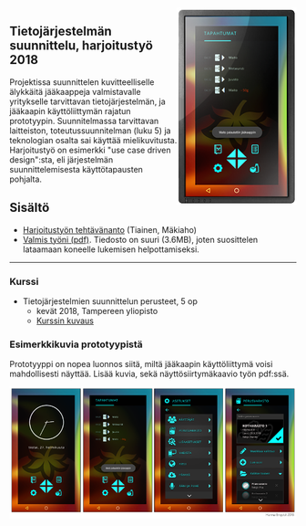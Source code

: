 <img align="right" title="Project example" src="readme/display2min.png">

## Tietojärjestelmän suunnittelu, harjoitustyö 2018

Projektissa suunnittelen kuvitteelliselle älykkäitä jääkaappeja valmistavalle yritykselle tarvittavan tietojärjestelmän, ja jääkaapin käyttöliittymän rajatun prototyypin. Suunnitelmassa tarvittavan laitteiston, toteutussuunnitelman (luku 5) ja teknologian osalta sai käyttää mielikuvitusta. Harjoitustyö on esimerkki "use case driven design":sta, eli järjestelmän suunnittelemisesta käyttötapausten pohjalta. 

## Sisältö

- [Harjoitustyön tehtävänanto](tehtavananto-2018.pdf) (Tiainen, Mäkiaho)
- [Valmis työni (pdf)](SuPe_HT_Hanna_Enqvist_FINAL_v2.pdf). Tiedosto on suuri (3.6MB), joten suosittelen lataamaan koneelle lukemisen helpottamiseksi.
 
 
----

### Kurssi

- Tietojärjestelmien suunnittelun perusteet, 5 op
  - kevät 2018, Tampereen yliopisto
  - [Kurssin kuvaus](https://www10.uta.fi/opas/opintojakso.htm?id=30352&lang=fi&lvv=2017&uiLang=fi)

### Esimerkkikuvia prototyypistä
Prototyyppi on nopea luonnos siitä, miltä jääkaapin käyttöliittymä voisi mahdollisesti näyttää. Lisää kuvia, sekä näyttösiirtymäkaavio työn pdf:ssä.

<img align="center" title="Prototype example" src="readme/protosample.png">
